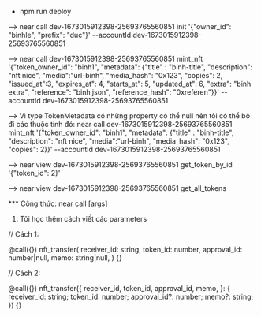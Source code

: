 
- npm run deploy

--> near call dev-1673015912398-25693765560851 init '{"owner_id": "binhle", "prefix": "duc"}' --accountId dev-1673015912398-25693765560851

--> near call dev-1673015912398-25693765560851 mint_nft '{"token_owner_id": "binh1", "metadata": {"title" : "binh-title", "description": "nft nice", "media":"url-binh", "media_hash": "0x123", "copies": 2, "issued_at":3, "expires_at": 4, "starts_at": 5, "updated_at": 6, "extra": "binh extra", "reference": "binh json", "reference_hash": "0xreferen"}}' --accountId dev-1673015912398-25693765560851

--> Vì type TokenMetadata có những property có thể null nên tôi có thể bỏ đi các thuộc tính đó:
near call dev-1673015912398-25693765560851 mint_nft '{"token_owner_id": "binh1", "metadata": {"title" : "binh-title", "description": "nft nice", "media":"url-binh", "media_hash": "0x123", "copies": 2}}' --accountId dev-1673015912398-25693765560851

-->  near view dev-1673015912398-25693765560851 get_token_by_id '{"token_id": 2}'

--> near view dev-1673015912398-25693765560851 get_all_tokens




*** Công thức:
near call <contractName> <methodName> [args]




1. Tôi học thêm cách viết các parameters

// Cách 1:

 @call({}) 
 nft_transfer(
   receiver_id: string,
   token_id: number,
   approval_id: number|null,
   memo: string|null,
 ) {}



// Cách 2:

 @call({})
 nft_transfer({
   receiver_id,
   token_id,
   approval_id,
   memo,
 }: {
   receiver_id: string;
   token_id: number;
   approval_id?: number;
   memo?: string;
 }) {}